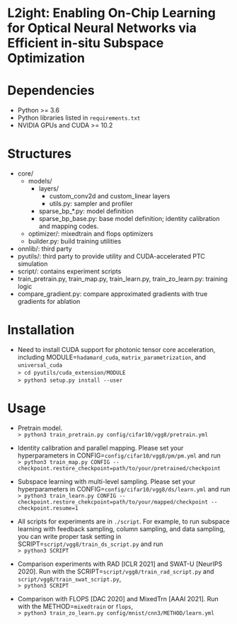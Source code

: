 # L2ight: Enabling On-Chip Learning for Optical Neural Networks via Efficient in-situ Subspace Optimization

# Dependencies
* Python >= 3.6
* Python libraries listed in `requirements.txt`
* NVIDIA GPUs and CUDA >= 10.2

# Structures
* core/
    * models/
        * layers/
            * custom_conv2d and custom_linear layers
            * utils.py: sampler and profiler
        * sparse_bp_\*.py: model definition
        * sparse_bp_base.py: base model definition; identity calibration and mapping codes.
    * optimizer/: mixedtrain and flops optimizers
    * builder.py: build training utilities
* onnlib/: third party
* pyutils/: third party to provide utility and CUDA-accelerated PTC simulation
* script/: contains experiment scripts
* train_pretrain.py, train_map.py, train_learn.py, train_zo_learn.py: training logic
* compare_gradient.py: compare approximated gradients with true gradients for ablation

# Installation
* Need to install CUDA support for photonic tensor core acceleration, including MODULE=`hadamard_cuda`, `matrix_parametrization`, and `universal_cuda`\
`> cd pyutils/cuda_extension/MODULE`\
`> python3 setup.py install --user`

# Usage
* Pretrain model.\
`> python3 train_pretrain.py config/cifar10/vgg8/pretrain.yml`

* Identity calibration and parallel mapping. Please set your hyperparameters in CONFIG=`config/cifar10/vgg8/pm/pm.yml` and run\
`> python3 train_map.py CONFIG --checkpoint.restore_checkpoint=path/to/your/pretrained/checkpoint`

* Subspace learning with multi-level sampling. Please set your hyperparameters in CONFIG=`config/cifar10/vgg8/ds/learn.yml` and run\
`> python3 train_learn.py CONFIG --checkpoint.restore_chekcpoint=path/to/your/mapped/checkpoint --checkpoint.resume=1`

* All scripts for experiments are in `./script`. For example, to run subspace learning with feedback sampling, column sampling, and data sampling, you can write proper task setting in SCRIPT=`script/vgg8/train_ds_script.py` and run\
`> python3 SCRIPT`

* Comparison experiments with RAD [ICLR 2021] and SWAT-U [NeurIPS 2020]. Run with the SCRIPT=`script/vgg8/train_rad_script.py` and `script/vgg8/train_swat_script.py`,\
`> python3 SCRIPT`

* Comparison with FLOPS [DAC 2020] and MixedTrn [AAAI 2021]. Run with the METHOD=`mixedtrain` or `flops`,\
`> python3 train_zo_learn.py config/mnist/cnn3/METHOD/learn.yml`
